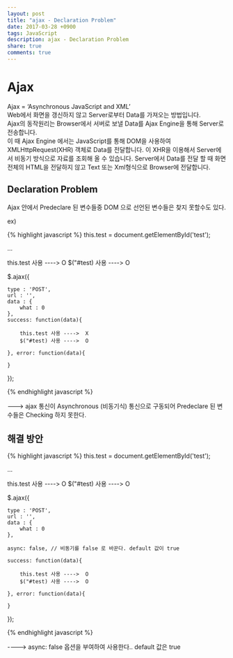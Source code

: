 ```yaml
---
layout: post
title: "ajax - Declaration Problem"
date: 2017-03-28 +0900
tags: JavaScript
description: ajax - Declaration Problem
share: true
comments: true
---
```


Ajax
================
Ajax = ‘Asynchronous JavaScript and XML’<br>
Web에서 화면을 갱신하지 않고 Server로부터 Data를 가져오는 방법입니다.<br>
Ajax의 동작원리는 Browser에서 서버로 보낼 Data를 Ajax Engine을 통해 Server로 전송합니다.<br>
이 때 Ajax Engine 에서는 JavaScript를 통해 DOM을 사용하여 XMLHttpRequest(XHR) 객체로 Data를 전달합니다. 이 XHR을 이용해서 Server에서 비동기 방식으로 자료를 조회해 올 수 있습니다. Server에서 Data를 전달 할 때 화면전체의 HTML을 전달하지 않고 Text 또는 Xml형식으로 Browser에 전달합니다.


Declaration Problem
-------------------
Ajax 안에서 Predeclare 된 변수들중 DOM 으로 선언된 변수들은 찾지 못할수도 있다.

ex)

{% highlight javascript %}
this.test = document.getElementById('test');

...

this.test 사용 ---->  O
$("#test) 사용 ---->  O

$.ajax({

	type : 'POST',
	url : '',
	data : {
		what : 0
	},
	success: function(data){
		
		this.test 사용 ---->  X
		$("#test) 사용 ---->  O
		
	}, error: function(data){
	
	}
	
});

{% endhighlight javascript %}

---> ajax 통신이 Asynchronous (비동기식) 통신으로 구동되어 Predeclare 된 변수들은 Checking 하지 못한다.

해결 방안
-----

{% highlight javascript %}
this.test = document.getElementById('test');

...

this.test 사용 ---->  O
$("#test) 사용 ---->  O

$.ajax({

	type : 'POST',
	url : '',
	data : {
		what : 0
	},
	
	async: false, // 비동기를 false 로 바꾼다. default 값이 true
	
	success: function(data){
		
		this.test 사용 ---->  O
		$("#test) 사용 ---->  O
		
	}, error: function(data){
	
	}
	
});

{% endhighlight javascript %}

----> async: false 옵션을 부여하여 사용한다.. default 값은 true